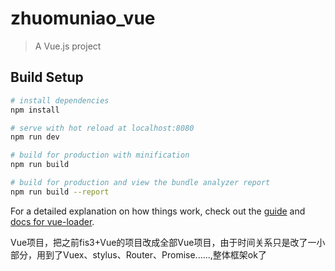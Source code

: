 # zhuomuniao_vue

> A Vue.js project

## Build Setup

``` bash
# install dependencies
npm install

# serve with hot reload at localhost:8080
npm run dev

# build for production with minification
npm run build

# build for production and view the bundle analyzer report
npm run build --report
```

For a detailed explanation on how things work, check out the [guide](http://vuejs-templates.github.io/webpack/) and [docs for vue-loader](http://vuejs.github.io/vue-loader).

Vue项目，把之前fis3+Vue的项目改成全部Vue项目，由于时间关系只是改了一小部分，用到了Vuex、stylus、Router、Promise......,整体框架ok了
